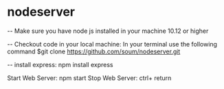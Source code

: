 # nodeserver

-- Make sure you have node js installed in your machine 10.12 or higher

-- Checkout code in your local machine: 
In your terminal use the following command
$git clone https://github.com/soum/nodeserver.git

-- install express: npm install express

Start Web Server: npm start
Stop Web Server: ctrl+ return
